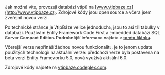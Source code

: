 <!-- dcterms:identifier = aspnetcz#5421 -->
<!-- dcterms:title = VtipBáze – uvolněna nová verze zdrojáků -->
<!-- dcterms:abstract = Jak možná víte, provozuji databázi vtipů na www.vtipbaze.cz. Zdrojové kódy jsou open source a včera jsem zveřejnil novou verzi. -->
<!-- np9:categoryId = 7 -->
<!-- x4w:category = Software -->
<!-- np9:authorId = 1 -->
<!-- np9:authorEmail = michal.valasek@altairis.cz -->
<!-- dcterms:creator = Michal Altair Valášek -->
<!-- dcterms:created = 2014-03-24T13:58:17.407+01:00 -->
<!-- dcterms:date = 2014-03-24T13:59:15+01:00 -->
<!-- x4w:pictureWidth = 150 -->
<!-- x4w:pictureHeight = 150 -->
<!-- x4w:pictureUrl = /perex-pictures/20111223-vtipbaze-cz-ukazkova-aplikace-v-asp-net-4-5.png -->

Jak možná víte, provozuji databázi vtipů na [www.vtipbaze.cz](http://www.vtipbaze.cz). Zdrojové kódy jsou open source a včera jsem zveřejnil novou verzi.

Po technické stránce je VtipBáze velice jednoduchá, jsou to asi tři tabulky v databázi. Používám Entity Framework Code First a embedded databázi SQL Server Compact Edition. Podrobnější informace najdete v [tomto článku](http://www.aspnet.cz/articles/357-vtipbaze-cz-ukazkova-aplikace-v-asp-net-4-5).

Včerejší verze nepřináší žádnou novou funkcionalitu, je to jenom update použitých technologií na aktuální verze: předchozí verze byla postavena na beta verzi Entity Frameworku 5.0, nová využívá aktuální 6.0.

Zdrojové kódy najdete na [vtipbaze.codeplex.com](http://vtipbaze.codeplex.com). 